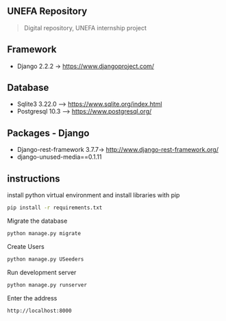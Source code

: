 ## UNEFA Repository

> Digital repository, UNEFA internship project

## Framework

* Django 2.2.2 -> https://www.djangoproject.com/

## Database

* Sqlite3 3.22.0 --> https://www.sqlite.org/index.html
* Postgresql 10.3 --> https://www.postgresql.org/

## Packages - Django

* Django-rest-framework 3.7.7-> http://www.django-rest-framework.org/
* django-unused-media==0.1.11

## instructions

install python virtual environment and install libraries with pip

```bash
pip install -r requirements.txt
```

Migrate the database

```bash
python manage.py migrate
```

Create Users

```bash
python manage.py USeeders
```

Run development server

```bash
python manage.py runserver
```

Enter the address

```bash
http://localhost:8000
```
